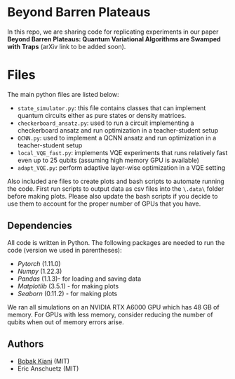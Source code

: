 # Beyond Barren Plateaus

In this repo, we are sharing code for replicating experiments in our paper **Beyond Barren Plateaus: Quantum Variational Algorithms are Swamped with Traps** (arXiv link to be added soon).


# Files

The main python files are listed below:
- `state_simulator.py`: this file contains classes that can implement quantum circuits either as pure states or density matrices.
- `checkerboard_ansatz.py`: used to run a circuit implementing a checkerboard ansatz and run optimization in a teacher-student setup
- `QCNN.py`: used to implement a QCNN ansatz and run optimization in a teacher-student setup 
- `local_VQE_fast.py`: implements VQE experiments that runs relatively fast even up to 25 qubits (assuming high memory GPU is available)
- `adapt_VQE.py`: perform adaptive layer-wise optimization in a VQE setting

Also included are files to create plots and bash scripts to automate running the code. First run scripts to output data as csv files into the `\.data\` folder before making plots. Please also update the bash scripts if you decide to use them to account for the proper number of GPUs that you have.

## Dependencies

All code is written in Python. The following packages are needed to run the code (version we used in parentheses):
- *Pytorch* (1.11.0)
- *Numpy* (1.22.3)
- *Pandas* (1.1.3)- for loading and saving data
- *Matplotlib* (3.5.1) - for making plots
- *Seaborn* (0.11.2) - for making plots

We ran all simulations on an NVIDIA RTX A6000 GPU which has 48 GB of memory. For GPUs with less memory, consider reducing the number of qubits when out of memory errors arise.

## Authors

* [Bobak Kiani](https://github.com/bkiani) (MIT) 
* Eric Anschuetz (MIT)
